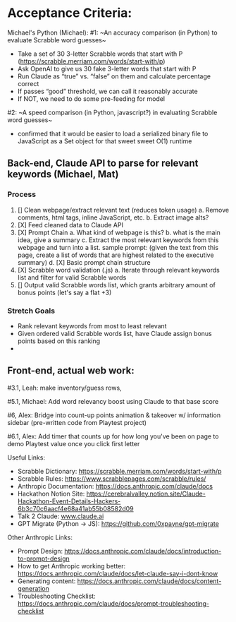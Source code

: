 <!-- Code that is complete is commented out -->

# Acceptance Criteria:

Michael's Python (<assignee>Michael</assignee>):
#1: ~An accuracy comparison (in Python) to evaluate Scrabble word guesses~
* Take a set of 30 3-letter Scrabble words that start with P (https://scrabble.merriam.com/words/start-with/p)
* Ask OpenAI to give us 30 fake 3-letter words that start with P
* Run Claude as “true” vs. “false” on them and calculate percentage correct
* If passes “good” threshold, we can call it reasonably accurate
* If NOT, we need to do some pre-feeding for model

#2: ~A speed comparison (in Python, javascript?) in evaluating Scrabble word guesses~
* confirmed that it would be easier to load a serialized binary file to JavaScript as a Set object for that sweet sweet O(1) runtime

## Back-end, Claude API to parse for relevant keywords (<assignee>Michael</assignee>, <assignee>Mat</assignee>)
### Process
1. [] Clean webpage/extract relevant text (reduces token usage)
 a. Remove comments, html tags, inline JavaScript, etc.
 b. Extract image alts?
2. [X] Feed cleaned data to Claude API
3. [X] Prompt Chain
 a. What kind of webpage is this?
 b. what is the main idea, give a summary
 c. Extract the most relevant keywords from this webpage and turn into a list. sample prompt: (given the text from this page, create a list of words that are highest related to the executive summary)
 d. [X] Basic prompt chain structure
4. [X] Scrabble word validation (.js)
 a. Iterate through relevant keywords list and filter for valid Scrabble words
5. [] Output valid Scrabble words list, which grants arbitrary amount of bonus points (let's say a flat +3)
### Stretch Goals
* Rank relevant keywords from most to least relevant
 * Given ordered valid Scrabble words list, have Claude assign bonus points based on this ranking
* 

## Front-end, actual web work:
<!-- #0, <assignee>Alex</assignee>: Get 20 random letters from p tags -->

<!-- #1, <assignee>Leah</assignee>: Use JS to transform the 20 letters in <p> elements on page into Scrabble-style letters: use transformLetter() & replace letter with class = “scrabble-styled” <span> tag
* Styles: border-radius: 3px; background-color (?): wood color; color: dark brown, border: 1px solid brown;
* Points in bottom right corner based on letter -->

<!-- #2, <assignee>Leah</assignee>: Make clicking on those letters “shade” them and then bring those into your “inventory” nested on the bottom-right (position: absolute) of your window -->

<!-- #3, <assignee>Leah</assignee>: When you’ve selected 7 tiles, you can’t select any more tiles from page (cursor: disabled, click event.preventDefault) -->

#3.1, <assignee>Leah</assignee>: make inventory/guess rows,

<!-- #4, <assignee>Michael</assignee>: Allow submission of word, run validation check using Michael's validation code from before (adapt into JS using this https://github.com/0xpayne/gpt-migrate) -->

<!-- #5, <assignee>Leah</assignee>: Calculate base points at end (should we have Double Letter, Triple Word bonuses?) with JS function
* Input: string
* Output: integer -->

#5.1, <assignee>Michael</assignee>: Add word relevancy boost using Claude to that base score

#6, <assignee>Alex</assignee>: Bridge into count-up points animation & takeover w/ information sidebar (pre-written code from Playtest project)

#6.1, <assignee>Alex</assignee>: Add timer that counts up for how long you've been on page to demo Playtest value once you click first letter

Useful Links:
* Scrabble Dictionary: https://scrabble.merriam.com/words/start-with/p
* Scrabble Rules: https://www.scrabblepages.com/scrabble/rules/
* Anthropic Documentation: https://docs.anthropic.com/claude/docs
* Hackathon Notion Site: https://cerebralvalley.notion.site/Claude-Hackathon-Event-Details-Hackers-6b3c70c6aacf4e68a41ab55b08582d09
* Talk 2 Claude: www.claude.ai
* GPT Migrate (Python -> JS): https://github.com/0xpayne/gpt-migrate

Other Anthropic Links:
* Prompt Design: https://docs.anthropic.com/claude/docs/introduction-to-prompt-design
* How to get Anthropic working better: https://docs.anthropic.com/claude/docs/let-claude-say-i-dont-know
* Generating content: https://docs.anthropic.com/claude/docs/content-generation
* Troubleshooting Checklist: https://docs.anthropic.com/claude/docs/prompt-troubleshooting-checklist